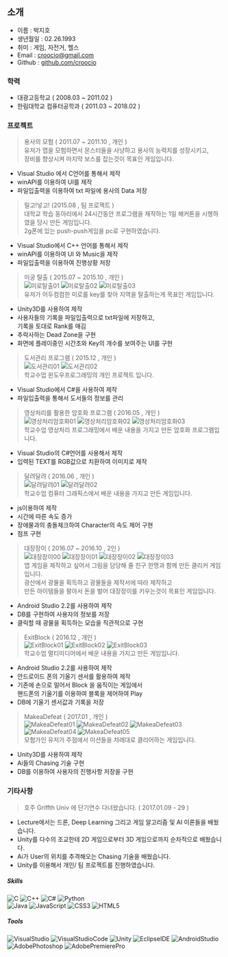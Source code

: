 <h2 class="code-line" data-line-start=0 data-line-end=1 ><a id="_0"></a>소개</h2>
<ul>
<li class="has-line-data" data-line-start="1" data-line-end="2">이름 : 박지호</li>
<li class="has-line-data" data-line-start="2" data-line-end="3">생년월일 : 02.26.1993</li>
<li class="has-line-data" data-line-start="3" data-line-end="4">취미 : 게임, 자전거, 헬스</li>
<li class="has-line-data" data-line-start="4" data-line-end="5">Email : <a href="mailto:croocio@gmail.com">croocio@gmail.com</a></li>
<li class="has-line-data" data-line-start="5" data-line-end="6">Github : <a href="http://github.com/croocio">github.com/croocio</a></li>
</ul>
<h3 class="code-line" data-line-start=8 data-line-end=9 ><a id="_8"></a>학력</h3>
<ul>
<li class="has-line-data" data-line-start="9" data-line-end="10">대광고등학교 ( 2008.03 ~ 2011.02 )</li>
<li class="has-line-data" data-line-start="10" data-line-end="12">한림대학교 컴퓨터공학과 ( 2011.03 ~ 2018.02 )</li>
</ul>
<h3 class="code-line" data-line-start=12 data-line-end=13 ><a id="_12"></a>프로젝트</h3>
<blockquote>
<p class="has-line-data" data-line-start="14" data-line-end="17">용사의 모험 ( 2011.07 ~ 2011.10 , 개인 )<br>
유저가 맵을 모험하면서 몬스터들을 사냥하고 용사의 능력치를 성장시키고,<br>
장비를 향상시켜 마지막 보스를 잡는것이 목표인 게임입니다.</p>
</blockquote>
<ul>
<li class="has-line-data" data-line-start="17" data-line-end="18">Visual Studio 에서 C언어를 통해서 제작</li>
<li class="has-line-data" data-line-start="18" data-line-end="19">winAPI를 이용하여 UI를 제작</li>
<li class="has-line-data" data-line-start="19" data-line-end="21">파일입출력을 이용하여 txt 파일에 용사의 Data 저장</li>
</ul>
<blockquote>
<p class="has-line-data" data-line-start="21" data-line-end="24">밀고!넣고! (2015.08 , 팀 프로젝트 )<br>
대학교 학습 동아리에서 24시간동안 프로그램을 제작하는 1일 해커톤을 시행하였을 당시 만든 게임입니다.<br>
2g폰에 있는 push-push게임을 pc로 구현하였습니다.</p>
</blockquote>
<ul>
<li class="has-line-data" data-line-start="25" data-line-end="26">Visual Studio에서 C++ 언어를 통해서 제작</li>
<li class="has-line-data" data-line-start="26" data-line-end="27">winAPI를 이용하여 UI 와 Music을 제작</li>
<li class="has-line-data" data-line-start="27" data-line-end="28">파일입출력을 이용하여 진행상황 저장</li>
</ul>
<blockquote>
<p class="has-line-data" data-line-start="30" data-line-end="33">미궁 탈출 ( 2015.07 ~ 2015.10 , 개인 )<br>
<img src="https://user-images.githubusercontent.com/26423185/105685565-9014f800-5f39-11eb-9d84-5235470d71c4.png" alt="미로탈출01"> <img src="https://user-images.githubusercontent.com/26423185/105685569-90ad8e80-5f39-11eb-83ed-ff06f995d9dc.png" alt="미로탈출02"> <img src="https://user-images.githubusercontent.com/26423185/105685571-91462500-5f39-11eb-9c6a-6c96facd3c51.png" alt="미로탈출03"><br>
유저가 어두컴컴한 미로를 key를 찾아 지역을 탈출하는게 목표인 게임입니다.</p>
</blockquote>
<ul>
<li class="has-line-data" data-line-start="34" data-line-end="35">Unity3D를 사용하여 제작</li>
<li class="has-line-data" data-line-start="35" data-line-end="37">사용자들의 기록을 파일입출력으로 txt파일에 저장하고,<br>
기록을 토대로 Rank를 매김</li>
<li class="has-line-data" data-line-start="37" data-line-end="38">추락사하는 Dead Zone을 구현</li>
<li class="has-line-data" data-line-start="38" data-line-end="40">화면에 플레이중인 시간초와 Key의 개수를 보여주는 UI를 구현</li>
</ul>
<blockquote>
<p class="has-line-data" data-line-start="40" data-line-end="43">도서관리 프로그램 ( 2015.12 , 개인 )<br>
<img src="https://user-images.githubusercontent.com/26423185/105690678-a1610300-5f3f-11eb-91f4-849bd793871f.png" alt="도서관리01"> <img src="https://user-images.githubusercontent.com/26423185/105690684-a2923000-5f3f-11eb-9907-720ec0a93878.png" alt="도서관리02"><br>
학교수업 윈도우프로그래밍의 개인 프로젝트 입니다.</p>
</blockquote>
<ul>
<li class="has-line-data" data-line-start="44" data-line-end="45">Visual Studio에서 C#을 사용하여 제작</li>
<li class="has-line-data" data-line-start="45" data-line-end="47">파일입출력을 통해서 도서들의 정보를 관리</li>
</ul>
<blockquote>
<p class="has-line-data" data-line-start="47" data-line-end="50">영상처리를 활용한 암호화 프로그램 ( 2016.05 , 개인 )<br>
<img src="https://user-images.githubusercontent.com/26423185/105691086-23e9c280-5f40-11eb-9acd-e4fddb84759c.png" alt="영상처리암호화01"> <img src="https://user-images.githubusercontent.com/26423185/105691087-251aef80-5f40-11eb-8e95-532f3a5812c4.png" alt="영상처리암호화02"> <img src="https://user-images.githubusercontent.com/26423185/105691090-25b38600-5f40-11eb-8741-5badd32f09f8.png" alt="영상처리암호화03"><br>
학교수업 영상처리 프로그래밍에서 배운 내용을 가지고 만든 암호화 프로그램입니다.</p>
</blockquote>
<ul>
<li class="has-line-data" data-line-start="51" data-line-end="52">Visual Studio의 C#언어를 사용해서 제작</li>
<li class="has-line-data" data-line-start="52" data-line-end="54">입력된 TEXT를 RGB값으로 치환하여 이미지로 제작</li>
</ul>
<blockquote>
<p class="has-line-data" data-line-start="54" data-line-end="57">달려달려 ( 2016.06 , 개인 )<br>
<img src="https://user-images.githubusercontent.com/26423185/105691650-df125b80-5f40-11eb-969a-e9cb638e5ba0.png" alt="달려달려01"> <img src="https://user-images.githubusercontent.com/26423185/105691652-e0438880-5f40-11eb-8248-5bba10abfbd3.png" alt="달려달려02"><br>
학교수업 컴퓨터 그래픽스에서 배운 내용을 가지고 만든 게임입니다.</p>
</blockquote>
<ul>
<li class="has-line-data" data-line-start="58" data-line-end="59">js이용하여 제작</li>
<li class="has-line-data" data-line-start="59" data-line-end="60">시간에 따른 속도 증가</li>
<li class="has-line-data" data-line-start="60" data-line-end="61">장애물과의 충돌체크하여 Character의 속도 제어 구현</li>
<li class="has-line-data" data-line-start="61" data-line-end="63">점프 구현</li>
</ul>
<blockquote>
<p class="has-line-data" data-line-start="63" data-line-end="68">대장장이 ( 2016.07 ~ 2016.10 , 2인 )<br>
<img src="https://user-images.githubusercontent.com/26423185/105685610-9c00ba00-5f39-11eb-80d1-db25af480983.png" alt="대장장이00"> <img src="https://user-images.githubusercontent.com/26423185/105685613-9d31e700-5f39-11eb-8e10-dff6972c5fe1.png" alt="대장장이01"> <img src="https://user-images.githubusercontent.com/26423185/105685615-9dca7d80-5f39-11eb-8f8c-95a79bcd8bb8.png" alt="대장장이02"> <img src="https://user-images.githubusercontent.com/26423185/105685616-9dca7d80-5f39-11eb-99e9-647c2c97d8e9.png" alt="대장장이03"><br>
앱 게임을 제작하고 싶어서 그림을 담당해 줄 친구 한명과 함께 만든 클리커 게임입니다.<br>
광산에서 광물을 획득하고 광물들을 제작서에 따라 제작하고<br>
만든 아이템들을 팔아서 돈을 벌어 대장장이를 키우는것이 목표인 게임입니다.</p>
</blockquote>
<ul>
<li class="has-line-data" data-line-start="69" data-line-end="70">Android Studio 2.2를 사용하여 제작</li>
<li class="has-line-data" data-line-start="70" data-line-end="71">DB를 구현하여 사용자의 정보를 저장</li>
<li class="has-line-data" data-line-start="71" data-line-end="73">클릭할 때 광물을 획득하는 모습을 직관적으로 구현</li>
</ul>
<blockquote>
<p class="has-line-data" data-line-start="73" data-line-end="76">ExitBlock ( 2016.12 , 개인 )<br>
<img src="https://user-images.githubusercontent.com/26423185/105692768-2fd68400-5f42-11eb-90c8-6449dfa1fc86.png" alt="ExitBlock01"> <img src="https://user-images.githubusercontent.com/26423185/105692762-2f3ded80-5f42-11eb-9eff-ad8f23c000cf.png" alt="ExitBlock02"> <img src="https://user-images.githubusercontent.com/26423185/105692766-2fd68400-5f42-11eb-9dd4-5f6acc76d11d.png" alt="ExitBlock03"><br>
학교수업 멀티미디어에서 배운 내용을 가지고 만든 게임입니다.</p>
</blockquote>
<ul>
<li class="has-line-data" data-line-start="77" data-line-end="78">Android Studio 2.2를 사용하여 제작</li>
<li class="has-line-data" data-line-start="78" data-line-end="79">안드로이드 폰의 기울기 센서를 활용하여 제작</li>
<li class="has-line-data" data-line-start="79" data-line-end="81">기존에 손으로 밀어서 Block 을 움직이는 게임에서<br>
핸드폰의 기울기를 이용하여 블록을 제어하여 Play</li>
<li class="has-line-data" data-line-start="81" data-line-end="83">DB에 기울기 센서값과 기록을 저장</li>
</ul>
<blockquote>
<p class="has-line-data" data-line-start="83" data-line-end="86">MakeaDefeat ( 2017.01 , 개인 )<br>
<img src="https://user-images.githubusercontent.com/26423185/105685682-b044b700-5f39-11eb-94fc-85042e84d4c5.png" alt="MakeaDefeat01"> <img src="https://user-images.githubusercontent.com/26423185/105685686-b0dd4d80-5f39-11eb-87c2-429273489b6b.png" alt="MakeaDefeat02"> <img src="https://user-images.githubusercontent.com/26423185/105685689-b175e400-5f39-11eb-92e9-3af75b77b42d.png" alt="MakeaDefeat03"> <img src="https://user-images.githubusercontent.com/26423185/105685692-b175e400-5f39-11eb-832d-33dd468f952b.png" alt="MakeaDefeat04"> <img src="https://user-images.githubusercontent.com/26423185/105685694-b2a71100-5f39-11eb-8883-fe957a3ee2ca.png" alt="MakeaDefeat05"><br>
모험가인 유저가 주점에서 미션들을 차례대로 클리어하는 게임입니다.</p>
</blockquote>
<ul>
<li class="has-line-data" data-line-start="87" data-line-end="88">Unity3D를 사용하여 제작</li>
<li class="has-line-data" data-line-start="88" data-line-end="89">Ai들의 Chasing 기술 구현</li>
<li class="has-line-data" data-line-start="89" data-line-end="91">DB를 이용하여 사용자의 진행사항 저장을 구현</li>
</ul>
<h3 class="code-line" data-line-start=91 data-line-end=92 ><a id="_91"></a>기타사항</h3>
<blockquote>
<p class="has-line-data" data-line-start="92" data-line-end="93">호주 Griffth Univ 에 단기연수 다녀왔습니다. ( 2017.01.09 - 29 )</p>
</blockquote>
<ul>
<li class="has-line-data" data-line-start="94" data-line-end="95">Lecture에서는 드론, Deep Learning 그리고 게임 알고리즘 및 AI 이론들을 배웠습니다.</li>
<li class="has-line-data" data-line-start="95" data-line-end="96">Unity를 다수의 조교한테 2D 게임으로부터 3D 게임으로까지 순차적으로 배웠습니다.</li>
<li class="has-line-data" data-line-start="96" data-line-end="97">Ai가 User의 위치를 추격해오는 Chasing 기술을 배웠습니다.</li>
<li class="has-line-data" data-line-start="97" data-line-end="99">Unity를 이용해서 개인/ 팀 프로젝트를 진행하였습니다.</li>
</ul>
<h5 class="code-line" data-line-start=99 data-line-end=100 ><a id="Skills_99"></a>Skills</h5>
<p class="has-line-data" data-line-start="100" data-line-end="102"><img src="https://img.shields.io/badge/-C-a8b9cc?style=flat-square&amp;logo=C&amp;logoColor=white" alt="C"> <img src="https://img.shields.io/badge/-C++-00599c?style=flat-square&amp;logo=C%2B%2B&amp;logoColor=white" alt="C++"> <img src="https://img.shields.io/badge/-C%23-239120?style=flat-square&amp;logo=C%20Sharp&amp;logoColor=white" alt="C#"> <img src="https://img.shields.io/badge/-Pyyhon-3776ab?style=flat-square&amp;logo=Python&amp;logoColor=white" alt="Python"><br>
<img src="https://img.shields.io/badge/-Java-007396?style=flat-square&amp;logo=Java&amp;logoColor=white" alt="Java"> <img src="https://img.shields.io/badge/-JavScript-f7df1e?style=flat-square&amp;logo=javaScript&amp;logoColor=black" alt="JavaScript"> <img src="https://img.shields.io/badge/-CSS3-1572b6?style=flat-square&amp;logo=CSS3&amp;logoColor=white" alt="CSS3"> <img src="https://img.shields.io/badge/-HTML5-E34F26?style=flat-square&amp;logo=HTML5&amp;logoColor=white" alt="HTML5"></p>
<h5 class="code-line" data-line-start=102 data-line-end=103 ><a id="Tools_102"></a>Tools</h5>
<p class="has-line-data" data-line-start="103" data-line-end="105"><img src="https://img.shields.io/badge/-Visual%20Studio-5C2D91?style=flat-square&amp;logo=Visual%20Studio&amp;logoColor=white" alt="VisualStudio"> <img src="https://img.shields.io/badge/-Visual%20Studio%20Code-007acc?style=flat-square&amp;logo=Visual%20Studio%20Code&amp;logoColor=white" alt="VisualStudioCode"> <img src="https://img.shields.io/badge/-Unity-000000?style=flat-square&amp;logo=Unity&amp;logoColor=white" alt="Unity"> <img src="https://img.shields.io/badge/-Eclipse%20IDE-2c2255?style=flat-square&amp;logo=Eclipse%20IDE&amp;logoColor=white" alt="EclipseIDE">  <img src="https://img.shields.io/badge/-Android%20Studio-3ddc84?style=flat-square&amp;logo=Android%20Studio&amp;logoColor=white" alt="AndroidStudio"><br>
<img src="https://img.shields.io/badge/-Adobe%20Photoshop-31a8ff?style=flat-square&amp;logo=Adobe%20Photoshop&amp;logoColor=white" alt="AdobePhotoshop"> <img src="https://img.shields.io/badge/-Adobe%20Premiere%20Pro-9999FF?style=flat-square&amp;logo=Adobe%20Premiere%20Pro&amp;logoColor=black" alt="AdobePremierePro"></p>

